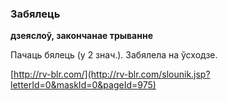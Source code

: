 ### Забялець
**дзеяслоў, закончанае трыванне**

Пачаць бялець (у 2 знач.). Забялела на ўсходзе.

<a rel="author">[http://rv-blr.com/](http://rv-blr.com/slounik.jsp?letterId=0&maskId=0&pageId=975)</a>
